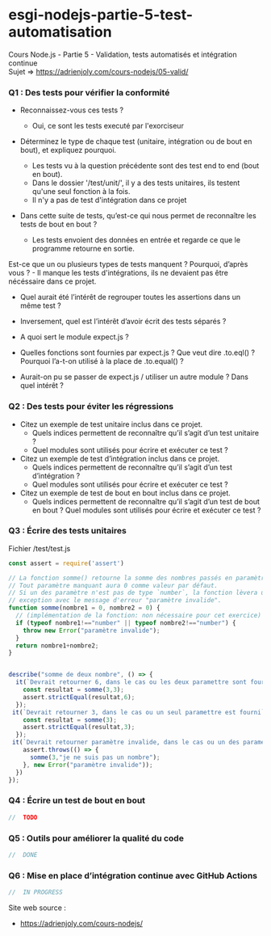 # esgi-nodejs-partie-5-test-automatisation
Cours Node.js - Partie 5 - Validation, tests automatisés et intégration continue<br>
Sujet => https://adrienjoly.com/cours-nodejs/05-valid/

### Q1 : Des tests pour vérifier la conformité

- Reconnaissez-vous ces tests ?
    - Oui, ce sont les tests executé par l'exorciseur

- Déterminez le type de chaque test (unitaire, intégration ou de bout en bout), et expliquez pourquoi.
    - Les tests vu à la question précédente sont des test end to end (bout en bout).
    - Dans le dossier '/test/unit/', il y a des tests unitaires, ils testent qu'une seul fonction à la fois.
    - Il n'y a pas de test d'intégration dans ce projet

- Dans cette suite de tests, qu’est-ce qui nous permet de reconnaître les tests de bout en bout ?
    - Les tests envoient des données en entrée et regarde ce que le programme retourne en sortie.

Est-ce que un ou plusieurs types de tests manquent ? Pourquoi, d’après vous ?
    - Il manque les tests d'intégrations, ils ne devaient pas être nécéssaire dans ce projet.

- Quel aurait été l’intérêt de regrouper toutes les assertions dans un même test ?


- Inversement, quel est l’intérêt d’avoir écrit des tests séparés ?
- A quoi sert le module expect.js ?
- Quelles fonctions sont fournies par expect.js ?
Que veut dire .to.eql() ? Pourquoi l’a-t-on utilisé à la place de .to.equal() ?
- Aurait-on pu se passer de expect.js / utiliser un autre module ? Dans quel intérêt ?

### Q2 : Des tests pour éviter les régressions
- Citez un exemple de test unitaire inclus dans ce projet.
    - Quels indices permettent de reconnaître qu’il s’agit d’un test unitaire ?
    - Quel modules sont utilisés pour écrire et exécuter ce test ?
- Citez un exemple de test d’intégration inclus dans ce projet.
    - Quels indices permettent de reconnaître qu’il s’agit d’un test d’intégration ?
    - Quel modules sont utilisés pour écrire et exécuter ce test ?
- Citez un exemple de test de bout en bout inclus dans ce projet.
    - Quels indices permettent de reconnaître qu’il s’agit d’un test de bout en bout ?
Quel modules sont utilisés pour écrire et exécuter ce test ?

### Q3 : Écrire des tests unitaires
Fichier /test/test.js
```javascript
const assert = require('assert')

// La fonction somme() retourne la somme des nombres passés en paramètre.
// Tout paramètre manquant aura 0 comme valeur par défaut.
// Si un des paramètre n'est pas de type `number`, la fonction lèvera une
// exception avec le message d'erreur "paramètre invalide".
function somme(nombre1 = 0, nombre2 = 0) {
  // (implémentation de la fonction: non nécessaire pour cet exercice)
  if (typeof nombre1!=="number" || typeof nombre2!=="number") {
    throw new Error("paramètre invalide");
  }
  return nombre1+nombre2;
}


describe("somme de deux nombre", () => {
  it(`Devrait retourner 6, dans le cas ou les deux paramettre sont fournis `, async () => {
    const resultat = somme(3,3);
    assert.strictEqual(resultat,6);
  });
 it(`Devrait retourner 3, dans le cas ou un seul paramettre est fourni`, async () => {
    const resultat = somme(3);
    assert.strictEqual(resultat,3);
  });
 it(`Devrait retourner paramètre invalide, dans le cas ou un des paramettres n'est pas un nombre`, async () => {
    assert.throws(() => {
      somme(3,"je ne suis pas un nombre");
    }, new Error("paramètre invalide"));
  })
});
```

### Q4 : Écrire un test de bout en bout
```javascript
//  TODO
```


### Q5 : Outils pour améliorer la qualité du code
```javascript
//  DONE
```

### Q6 : Mise en place d’intégration continue avec GitHub Actions
```javascript
//  IN PROGRESS
```

Site web source :
- https://adrienjoly.com/cours-nodejs/
